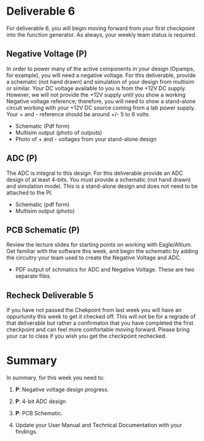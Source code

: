 
# Deliverable 6
For deliverable 6, you will begin moving forward from your first checkpoint into the function generator.  As always, your weekly team status is required.

## Negative Voltage (P)
In order to power many of the active components in your design (Opamps, for example), you will need a negative voltage.  For this deliverable, provide a schematic (not hand drawn) and simulation of your design from multisim or similar.  Your DC voltage available to you is from the +12V DC supply.  However, we will not provide the +12V supply until you show a working Negative voltage reference; therefore, you will need to show a stand-alone circuit working with your +12V DC source coming from a lab power supply. Your + and - reference should be around +/- 5 to 6 volts.  
- Schematic (Pdf form)
- Multisim output (photo of outputs)
- Photo of + and - voltages from your stand-alone design

## ADC (P)
The ADC is integral to this design.  For this deliverable provide an ADC design of at least 4-bits.  You must provide a schematic (not hand drawn) and simulation model.  This is a stand-alone design and does not need to be attached to the PI.
- Schematic (pdf form)
- Multisim output (photo)

## PCB Schematic (P)
Review the lecture slides for starting points on working with Eagle/Altium. Get familiar with the software this week, and begin the schematic by adding the circuitry your team used to create the Negative Voltage and ADC.
- PDF output of schmatics for ADC and Negative Voltage.  These are two separate files.


## Recheck Deliverable 5
If you have not passed the Chekpoint from last week you will have an oppurtunity this week to get it checked off. This will not be for a regrade of that deliverable but rather a confirmaton that you have completed the first checkpoint and can feel more comfortable moving forward. Please bring your car to class if you wish you get the checkpoint rechecked.


# Summary

In summary, for this week you need to:

1. **P**: Negative voltage design progress.

2. **P**: 4-bit ADC design

3. **P**: PCB Schematic.

4. Update your User Manual and Technical Documentation with your findings.
